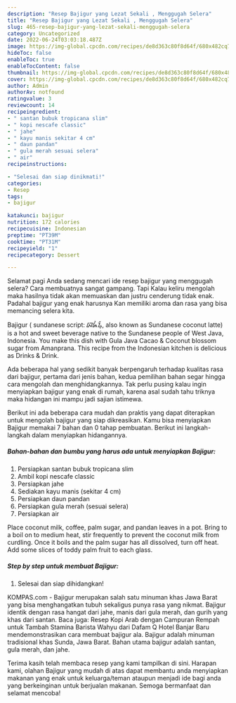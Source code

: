 ```yaml
---
description: "Resep Bajigur yang Lezat Sekali , Menggugah Selera"
title: "Resep Bajigur yang Lezat Sekali , Menggugah Selera"
slug: 465-resep-bajigur-yang-lezat-sekali-menggugah-selera
category: Uncategorized
date: 2022-06-24T03:03:18.487Z
image: https://img-global.cpcdn.com/recipes/de8d363c80f8d64f/680x482cq70/bajigur-foto-resep-utama.jpg
hideToc: false
enableToc: true
enableTocContent: false
thumbnail: https://img-global.cpcdn.com/recipes/de8d363c80f8d64f/680x482cq70/bajigur-foto-resep-utama.jpg
cover: https://img-global.cpcdn.com/recipes/de8d363c80f8d64f/680x482cq70/bajigur-foto-resep-utama.jpg
author: Admin
authorAv: notfound
ratingvalue: 3
reviewcount: 14
recipeingredient:
- " santan bubuk tropicana slim"
- " kopi nescafe classic"
- " jahe"
- " kayu manis sekitar 4 cm"
- " daun pandan"
- " gula merah sesuai selera"
- " air"
recipeinstructions:

- "Selesai dan siap dinikmati!"
categories:
- Resep
tags:
- bajigur

katakunci: bajigur 
nutrition: 172 calories
recipecuisine: Indonesian
preptime: "PT39M"
cooktime: "PT31M"
recipeyield: "1"
recipecategory: Dessert

---
```



Selamat pagi Anda sedang mencari ide resep bajigur yang menggugah selera? Cara membuatnya sangat gampang. Tapi Kalau keliru mengolah maka hasilnya tidak akan memuaskan dan justru cenderung tidak enak. Padahal bajigur yang enak harusnya Kan memiliki aroma dan rasa yang bisa memancing selera kita.


Bajigur ( sundanese script: ᮘᮏᮤᮍᮥᮁ, also known as Sundanese coconut latte) is a hot and sweet beverage native to the Sundanese people of West Java, Indonesia. You make this dish with Gula Java Cacao &amp; Coconut blossom sugar from Amanprana. This recipe from the Indonesian kitchen is delicious as Drinks &amp; Drink.

Ada beberapa hal yang sedikit banyak berpengaruh terhadap kualitas rasa dari bajigur, pertama dari jenis bahan, kedua pemilihan bahan segar hingga cara mengolah dan menghidangkannya. Tak perlu pusing kalau ingin menyiapkan bajigur yang enak di rumah, karena asal sudah tahu triknya maka hidangan ini mampu jadi sajian istimewa.


Berikut ini ada beberapa cara mudah dan praktis yang dapat diterapkan untuk mengolah bajigur yang siap dikreasikan. Kamu bisa menyiapkan Bajigur memakai 7 bahan dan 0 tahap pembuatan. Berikut ini langkah-langkah dalam menyiapkan hidangannya.

<!--inarticleads1-->

##### Bahan-bahan dan bumbu yang harus ada untuk menyiapkan Bajigur:

1. Persiapkan  santan bubuk tropicana slim
1. Ambil  kopi nescafe classic
1. Persiapkan  jahe
1. Sediakan  kayu manis (sekitar 4 cm)
1. Persiapkan  daun pandan
1. Persiapkan  gula merah (sesuai selera)
1. Persiapkan  air


Place coconut milk, coffee, palm sugar, and pandan leaves in a pot. Bring to a boil on to medium heat, stir frequently to prevent the coconut milk from curdling. Once it boils and the palm sugar has all dissolved, turn off heat. Add some slices of toddy palm fruit to each glass. 

<!--inarticleads2-->

##### Step by step untuk membuat Bajigur:


1. Selesai dan siap dihidangkan!

KOMPAS.com - Bajigur merupakan salah satu minuman khas Jawa Barat yang bisa menghangatkan tubuh sekaligus punya rasa yang nikmat. Bajigur identik dengan rasa hangat dari jahe, manis dari gula merah, dan gurih yang khas dari santan. Baca juga: Resep Kopi Arab dengan Campuran Rempah untuk Tambah Stamina Barista Wahyu dari Dafam Q Hotel Banjar Baru mendemonstrasikan cara membuat bajigur ala. Bajigur adalah minuman tradisional khas Sunda, Jawa Barat. Bahan utama bajigur adalah santan, gula merah, dan jahe. 

Terima kasih telah membaca resep yang kami tampilkan di sini. Harapan kami, olahan Bajigur yang mudah di atas dapat membantu anda menyiapkan makanan yang enak untuk keluarga/teman ataupun menjadi ide bagi anda yang berkeinginan untuk berjualan makanan. Semoga bermanfaat dan selamat mencoba!
